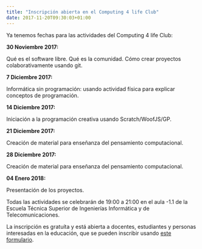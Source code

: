 ```yaml
---
title: "Inscripción abierta en el Computing 4 life Club"
date: 2017-11-20T09:30:03+01:00
---
```


Ya tenemos fechas para las actividades del Computing 4 life Club: 

**30 Noviembre 2017:**

Qué es el software libre. Qué es la comunidad. Cómo crear proyectos colaborativamente usando git.

**7 Diciembre 2017:**

Informática sin programación: usando actividad física para explicar conceptos de programación.

**14 Diciembre 2017:**

Iniciación a la programación creativa usando Scratch/WoofJS/GP.

**21 Diciembre 2017:**

Creación de material para enseñanza del pensamiento computacional. 

**28 Diciembre 2017:**

Creación de material para enseñanza del pensamiento computacional.

**04 Enero 2018:**

Presentación de los proyectos.

Todas las actividades se celebrarán de 19:00 a 21:00 en el aula -1.1 de la Escuela Técnica Superior de Ingenierías Informática y de Telecomunicaciones.

La inscripción es gratuíta y está abierta a docentes, estudiantes y personas interesadas en la educación, que se pueden inscribir usando [este formulario](https://docs.google.com/forms/d/e/1FAIpQLSdkZWGK7-mON5RPcssywNvOMOUwtSMQs3Mf7XfyzKM35M07YQ/viewform?usp=sf_link).
